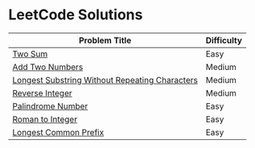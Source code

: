 # LeetCode Solutions

| Problem Title | Difficulty |
|      ---      |    ----    |
| [Two Sum](https://leetcode.com/problems/two-sum/)| Easy|
| [Add Two Numbers](https://leetcode.com/problems/add-two-numbers/)| Medium|
| [Longest Substring Without Repeating Characters](https://leetcode.com/problems/longest-substring-without-repeating-characters/)| Medium |
| [Reverse Integer](https://leetcode.com/problems/reverse-integer/)| Medium |
| [Palindrome Number](https://leetcode.com/problems/palindrome-number/)| Easy |
| [Roman to Integer](https://leetcode.com/problems/roman-to-integer/)| Easy |
| [Longest Common Prefix](https://leetcode.com/problems/longest-common-prefix/)| Easy |